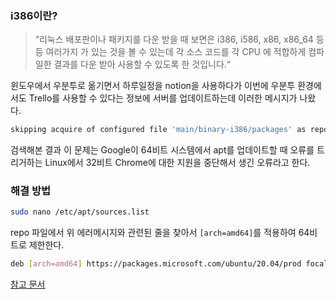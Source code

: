 ### i386이란?

> “리눅스 배포판이나 패키지를 다운 받을 때 보면은 i386, i586, x86, x86_64 등등 여러가지 가 있는 것을 볼 수 있는데 각 소스 코드를 각 CPU 에 적합하게 컴파일한 결과를 다운 받아 사용할 수 있도록 한 것입니다.“

윈도우에서 우분투로 옮기면서 하루일정을 notion을 사용하다가 이번에 우분투 환경에서도 Trello를 사용할 수 있다는 정보에 서버를 업데이트하는데 이러한 메시지가 나왔다.

```bash
skipping acquire of configured file 'main/binary-i386/packages' as repository 'https://packages.microsoft.com/ubuntu/20.04/prod focal inrelease' doesn't support architecture 'i386'
```

검색해본 결과 이 문제는 Google이 64비트 시스템에서 apt를 업데이트할 때 오류를 트리거하는 Linux에서 32비트 Chrome에 대한 지원을 중단해서 생긴 오류라고 한다.

### 해결 방법

```bash
sudo nano /etc/apt/sources.list
```

repo 파일에서 위 에러메시지와 관련된 줄을 찾아서 `[arch=amd64]`를 적용하여 64비트로 제한한다.

```bash
deb [arch=amd64] https://packages.microsoft.com/ubuntu/20.04/prod focal main
```

[참고 문서](https://askubuntu.com/questions/741410/skipping-acquire-of-configured-file-main-binary-i386-packages-as-repository-x)
